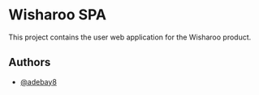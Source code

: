 # Wisharoo SPA

This project contains the user web application for the Wisharoo product.

## Authors

- [@adebay8](https://www.github.com/adebay8)
